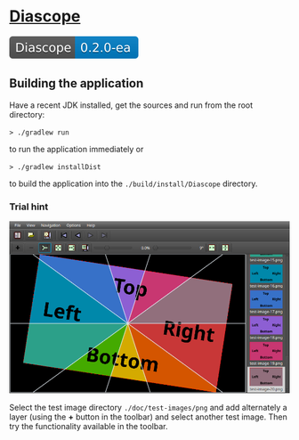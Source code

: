 # [Diascope](https://github.com/berndmichaely/diascope)

![version](doc/shields/version.svg "version")

## Building the application

Have a recent JDK installed, get the sources and run from the root directory:

`> ./gradlew run`

to run the application immediately or

`> ./gradlew installDist`

to build the application into the `./build/install/Diascope` directory.

### Trial hint

![Screenshot](doc/screenshots/Screenshot_01.png "Screenshot")

Select the test image directory `./doc/test-images/png` and add alternately a layer (using the **+** button in the toolbar) and select another test image. Then try the functionality available in the toolbar.